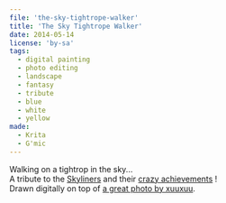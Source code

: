 ```yaml
---
file: 'the-sky-tightrope-walker'
title: 'The Sky Tightrope Walker'
date: 2014-05-14
license: 'by-sa'
tags:
  - digital painting
  - photo editing
  - landscape
  - fantasy
  - tribute
  - blue
  - white
  - yellow
made:
  - Krita
  - G'mic
---
```


Walking on a tightrop in the sky...   
A tribute to the [Skyliners](http://www.sky-liners.com) and their [crazy achievements](http://vimeo.com/86019637) !  
Drawn digitally on top of [a great photo by xuuxuu](http://pixabay.com/fr/nuages-bleu-sun-ocean-sky-l-eau-65293/).
